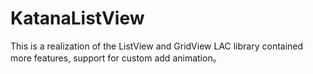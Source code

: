 # KatanaListView
This is a realization of the ListView and GridView LAC library contained more features, support for custom add animation。
